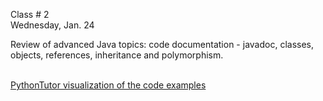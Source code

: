 <div class="lecture2">

<div class="column_date">
<p markdown="block">

Class # 2 <br> 
Wednesday, Jan. 24
</p>
</div>

<div class="column_materials">
<p markdown="block">

Review of advanced Java topics: code documentation - javadoc, classes, objects, references, 
inheritance and polymorphism.   <br><br>

[PythonTutor visualization of the code examples](https://goo.gl/acmPb1) <br>


</p>
</div>

<div class="column_assign">
<p markdown="block">


</p>
</div>

</div>
